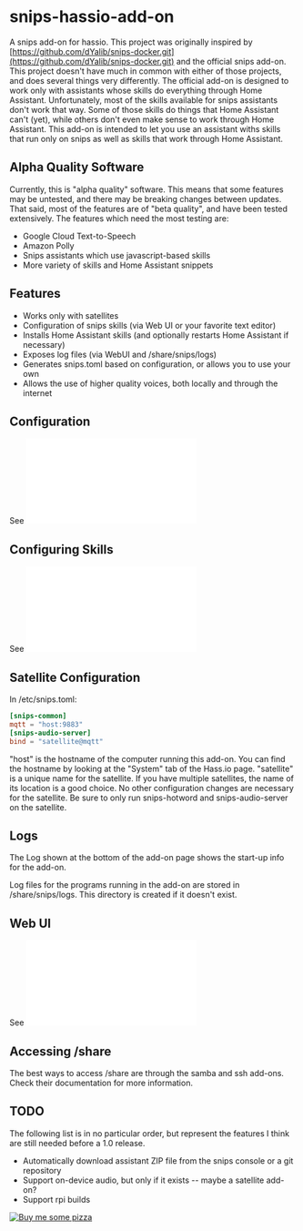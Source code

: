 # snips-hassio-add-on
A snips add-on for hassio.  This project was originally inspired by
[https://github.com/dYalib/snips-docker.git](https://github.com/dYalib/snips-docker.git)
and the official snips add-on.  This project doesn't have much in common
with either of those projects, and does several things very differently.
The official add-on is designed to work only with assistants whose skills do
everything through Home Assistant.  Unfortunately, most of the skills
available for snips assistants don't work that way.  Some of those skills do
things that Home Assistant can't (yet), while others don't even make sense
to work through Home Assistant.  This add-on is intended to let you use an
assistant withs skills that run only on snips as well as skills that work
through Home Assistant.

## Alpha Quality Software
Currently, this is "alpha quality" software.  This means that some features
may be untested, and there may be breaking changes between updates.
That said, most of the features are of "beta quality", and have been tested
extensively.  The features which need the most testing are:

- Google Cloud Text-to-Speech
- Amazon Polly
- Snips assistants which use javascript-based skills
- More variety of skills and Home Assistant snippets

## Features
- Works only with satellites
- Configuration of snips skills (via Web UI or your favorite text editor)
- Installs Home Assistant skills (and optionally restarts Home Assistant if necessary)
- Exposes log files (via WebUI and /share/snips/logs)
- Generates snips.toml based on configuration, or allows you to use your own
- Allows the use of higher quality voices, both locally and through the internet

## Configuration
See ![Add-on Configuration](/snips-base/Add-onConfiguration.md)

## Configuring Skills
See ![Snips Configuration](/snips-base/SnipsConfiguration.md)

## Satellite Configuration
In /etc/snips.toml:
```toml
[snips-common]
mqtt = "host:9883"
[snips-audio-server]
bind = "satellite@mqtt"
```
"host" is the hostname of the computer running this add-on.  You can find
the hostname by looking at the "System" tab of the Hass.io page.
"satellite" is a unique name for the satellite.  If you have multiple
satellites, the name of its location is a good choice.  No other
configuration changes are necessary for the satellite.  Be sure to only run
snips-hotword and snips-audio-server on the satellite.

## Logs
The Log shown at the bottom of the add-on page shows the start-up info for
the add-on.

Log files for the programs running in the add-on are stored in
/share/snips/logs.  This directory is created if it doesn't exist.
 
## Web UI
See ![Web UI](/snips-base/WebUI.md)

## Accessing /share
The best ways to access /share are through the samba and ssh add-ons.  Check
their documentation for more information.

## TODO
The following list is in no particular order, but represent the features I
think are still needed before a 1.0 release.

- Automatically download assistant ZIP file from the snips console or a git repository
- Support on-device audio, but only if it exists -- maybe a satellite add-on?
- Support rpi builds

[![Buy me some pizza](https://www.buymeacoffee.com/assets/img/custom_images/orange_img.png)](https://www.buymeacoffee.com/qpunYPZx5)
